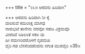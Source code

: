 +++
title = "೦೩೫ ಆರವನು ಹಿರಿದಾಗಿ"

+++
ಆರವನು ಹಿರಿದಾಗಿ ನೀ ಕೈ  
ವಾರಿಸುವೆ ಕಮಲಾಕ್ಷ ಮಾಗಧ  
ನಾರುಭಟೆ ತಾನೇನು ವರವೋ ಸಹಜ ವಿಕ್ರಮವೊ   
ವೀರರಿದೆ ಸಿಡಿಲಂತೆ ಸಕಲ ಮ  
ಹೀ ರಮಣರಿದರೊಳಗೆ ನೃಪಮಖ  
ವೈರಿ ಗಡ ಬೆಸಸೆಂದಡೆಂದನು ನಗುತ ಮುರವೈರಿ      ॥35॥
